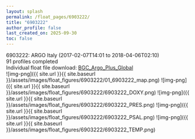 ```yaml
---
layout: splash
permalink: /float_pages/6903222/
title: "6903222"
author_profile: false
last_created_on: 2025-09-30
toc: false
---
```

 
6903222: ARGO Italy (2017-02-07T14:01 to 2018-04-06T02:10)\
91 profiles completed\
Individual float file download: [BGC_Argo_Plus_Global](https://ftp.soest.hawaii.edu/bgc_argo_plus/Individual_Floats/outliers_removed/6903222_Sprof_processed.nc)\
![img-png]({{ site.url }}{{ site.baseurl }}/assets/images/float_figures/6903222/01_6903222_map.png)
![img-png]({{ site.url }}{{ site.baseurl }}/assets/images/float_figures/6903222/6903222_DOXY.png)
![img-png]({{ site.url }}{{ site.baseurl }}/assets/images/float_figures/6903222/6903222_PRES.png)
![img-png]({{ site.url }}{{ site.baseurl }}/assets/images/float_figures/6903222/6903222_PSAL.png)
![img-png]({{ site.url }}{{ site.baseurl }}/assets/images/float_figures/6903222/6903222_TEMP.png)
